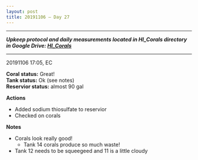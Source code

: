 ```yaml
---
layout: post
title: 20191106 – Day 27
---
```


---
***Upkeep protocol and daily measurements located in HI_Corals directory in Google Drive: [HI_Corals](https://drive.google.com/drive/u/1/folders/1Dxil5Lj1ynvuIuGDWx9_AyqkdplIcCZQ)***

---
20191106 17:05, EC

**Coral status:** Great!  
**Tank status:** Ok (see notes)  
**Reservior status:** almost 90 gal

**Actions**  
- Added sodium thiosulfate to reservior
- Checked on corals

**Notes**  
- Corals look really good!
    - Tank 14 corals produce so much waste!
- Tank 12 needs to be squeegeed and 11 is a little cloudy
